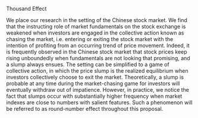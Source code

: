 Thousand Effect

We place our research in the setting of the Chinese stock market. We find that the instructing role of market fundamentals on the stock exchange is weakened when investors are engaged in the collective action known as chasing the market, i.e. entering or exiting the stock market with the intention of profiting from an occurring trend of price movement. Indeed, it is frequently observed in the Chinese stock market that stock prices keep rising unboundedly when fundamentals are not looking that promising, and a slump always ensues. The setting can be simplified to a game of collective action, in which the price slump is the realized equilibrium when investors collectively choose to exit the market. Theoretically, a slump is probable at any time during the market-chasing game for investors will eventually withdraw out of impatience. However, in practice, we notice the fact that slumps occur with substantially higher frequency when market indexes are close to numbers with salient features. Such a phenomenon will be referred to as round-number effect throughout this proposal.

